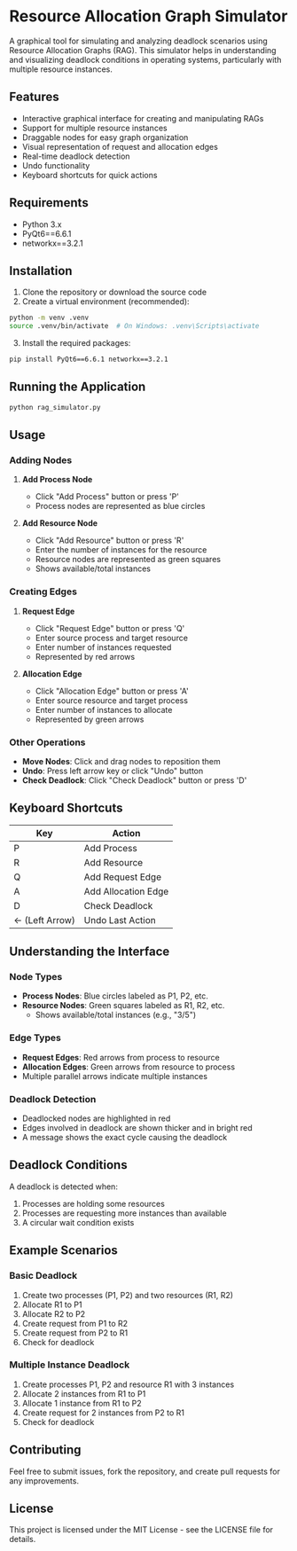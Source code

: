 # Resource Allocation Graph Simulator

A graphical tool for simulating and analyzing deadlock scenarios using Resource Allocation Graphs (RAG). This simulator helps in understanding and visualizing deadlock conditions in operating systems, particularly with multiple resource instances.

## Features

- Interactive graphical interface for creating and manipulating RAGs
- Support for multiple resource instances
- Draggable nodes for easy graph organization
- Visual representation of request and allocation edges
- Real-time deadlock detection
- Undo functionality
- Keyboard shortcuts for quick actions

## Requirements

- Python 3.x
- PyQt6==6.6.1
- networkx==3.2.1

## Installation

1. Clone the repository or download the source code
2. Create a virtual environment (recommended):
```bash
python -m venv .venv
source .venv/bin/activate  # On Windows: .venv\Scripts\activate
```

3. Install the required packages:
```bash
pip install PyQt6==6.6.1 networkx==3.2.1
```

## Running the Application

```bash
python rag_simulator.py
```

## Usage

### Adding Nodes

1. **Add Process Node**
   - Click "Add Process" button or press 'P'
   - Process nodes are represented as blue circles

2. **Add Resource Node**
   - Click "Add Resource" button or press 'R'
   - Enter the number of instances for the resource
   - Resource nodes are represented as green squares
   - Shows available/total instances

### Creating Edges

1. **Request Edge**
   - Click "Request Edge" button or press 'Q'
   - Enter source process and target resource
   - Enter number of instances requested
   - Represented by red arrows

2. **Allocation Edge**
   - Click "Allocation Edge" button or press 'A'
   - Enter source resource and target process
   - Enter number of instances to allocate
   - Represented by green arrows

### Other Operations

- **Move Nodes**: Click and drag nodes to reposition them
- **Undo**: Press left arrow key or click "Undo" button
- **Check Deadlock**: Click "Check Deadlock" button or press 'D'

## Keyboard Shortcuts

| Key           | Action                |
|---------------|----------------------|
| P             | Add Process          |
| R             | Add Resource         |
| Q             | Add Request Edge     |
| A             | Add Allocation Edge  |
| D             | Check Deadlock       |
| ←  (Left Arrow) | Undo Last Action    |

## Understanding the Interface

### Node Types
- **Process Nodes**: Blue circles labeled as P1, P2, etc.
- **Resource Nodes**: Green squares labeled as R1, R2, etc.
  - Shows available/total instances (e.g., "3/5")

### Edge Types
- **Request Edges**: Red arrows from process to resource
- **Allocation Edges**: Green arrows from resource to process
- Multiple parallel arrows indicate multiple instances

### Deadlock Detection
- Deadlocked nodes are highlighted in red
- Edges involved in deadlock are shown thicker and in bright red
- A message shows the exact cycle causing the deadlock

## Deadlock Conditions

A deadlock is detected when:
1. Processes are holding some resources
2. Processes are requesting more instances than available
3. A circular wait condition exists

## Example Scenarios

### Basic Deadlock
1. Create two processes (P1, P2) and two resources (R1, R2)
2. Allocate R1 to P1
3. Allocate R2 to P2
4. Create request from P1 to R2
5. Create request from P2 to R1
6. Check for deadlock

### Multiple Instance Deadlock
1. Create processes P1, P2 and resource R1 with 3 instances
2. Allocate 2 instances from R1 to P1
3. Allocate 1 instance from R1 to P2
4. Create request for 2 instances from P2 to R1
5. Check for deadlock

## Contributing

Feel free to submit issues, fork the repository, and create pull requests for any improvements.

## License

This project is licensed under the MIT License - see the LICENSE file for details.
